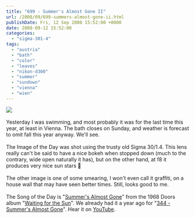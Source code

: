 ```yaml
---
title: "699 - Summer's Almost Gone II"
url: /2008/09/699-summers-almost-gone-ii.html
publishDate: Fri, 12 Sep 2008 15:52:00 +0000
date: 2008-09-12 15:52:00
categories: 
  - "sigma-301-4"
tags: 
  - "austria"
  - "bath"
  - "color"
  - "leaves"
  - "nikon-d300"
  - "summer"
  - "sundown"
  - "vienna"
  - "wien"
---
```

<a href="https://d25zfm9zpd7gm5.cloudfront.net/1200x1200/2008/20080911_185104_ps.jpg" target="_blank"><img src="https://d25zfm9zpd7gm5.cloudfront.net/0600x0600/2008/20080911_185104_ps.jpg"/></a><br/><br/>Yesterday I was swimming, and most probably it was for the last time this year, at least in Vienna. The bath closes on Sunday, and weather is forecast to omit fall this year anyway. We'll see.<br/><br/>The Image of the Day was shot using the trusty old Sigma 30/1.4. This lens really can't be said to have a nice bokeh when stopped down (much to the contrary, wide open naturally it has), but on the other hand, at f8 it produces very nice sun stars 🙂<br/><br/><a href="https://d25zfm9zpd7gm5.cloudfront.net/1200x1200/2008/20080911_084134_ps.jpg" target="_blank"><img alt="" border="0" src="https://d25zfm9zpd7gm5.cloudfront.net/0150x0150/2008/20080911_084134_ps.jpg" style="margin: 0pt 0px 0pt 10px; float: right;"/></a> The other image is one of some smearing, I won't even call it graffiti, on a house wall that may have seen better times. Still, looks good to me.<br/><br/>The Song of the Day is "<a href="http://www.lyricsfreak.com/d/doors/summer+almost+gone_20257592.html" target="_blank">Summer's Almost Gone</a>" from the 1968 Doors album "<a href="http://www.amazon.com/Waiting-Sun-Doors/dp/B000MCIBB6" target="_blank">Waiting for the Sun</a>". We already had it a year ago for "<a href="/2007/09/344-summers-almost-gone.html" target="_blank">344 - Summer's Almost Gone</a>". Hear it on <a href="http://www.youtube.com/watch?v=ZZ88V1PFXH0" target="_blank">YouTube</a>.
